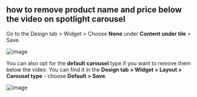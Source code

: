 ## how to remove product name and price below the video on spotlight carousel

Go to the Design tab > Widget > Choose **None** under **Content under tile** > Save.

![image](https://github.com/user-attachments/assets/0aca7590-08b1-4f91-8b1f-675f5d918443)


You can also opt for the **default carousel** type if you want to remove them below the video. You can find it in the **Design tab > Widget > Layout > Carousel type** - choose **Default** **> Save**.

![image](https://github.com/user-attachments/assets/d7e139cf-616e-4c4e-a50b-f158866f18aa)



